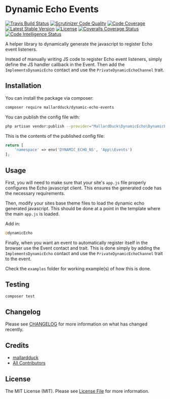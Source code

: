 # Dynamic Echo Events
[![Travis Build Status](https://travis-ci.com/mallardduck/dynamic-echo-events.svg?branch=main)](https://travis-ci.com/mallardduck/dynamic-echo-events)
[![Scrutinizer Code Quality](https://scrutinizer-ci.com/g/mallardduck/dynamic-echo-events/badges/quality-score.png?b=main)](https://scrutinizer-ci.com/g/mallardduck/dynamic-echo-events/?branch=main)
[![Code Coverage](https://scrutinizer-ci.com/g/mallardduck/dynamic-echo-events/badges/coverage.png?b=main)](https://scrutinizer-ci.com/g/mallardduck/dynamic-echo-events/?branch=main)
[![Latest Stable Version](https://poser.pugx.org/mallardduck/dynamic-echo-events/v/stable)](https://packagist.org/packages/mallardduck/dynamic-echo-events)
[![License](https://poser.pugx.org/mallardduck/dynamic-echo-events/license)](https://packagist.org/packages/mallardduck/dynamic-echo-events)
[![Coveralls Coverage Status](https://coveralls.io/repos/github/mallardduck/dynamic-echo-events/badge.svg?branch=main)](https://coveralls.io/github/mallardduck/dynamic-echo-events?branch=main)
[![Code Intelligence Status](https://scrutinizer-ci.com/g/mallardduck/dynamic-echo-events/badges/code-intelligence.svg?b=main)](https://scrutinizer-ci.com/code-intelligence)

A helper library to dynamically generate the javascript to register Echo event listeners.

Instead of manually writing JS code to register Echo event listeners, simply define the JS handler callback in the Event.
Then add the `ImplementsDynamicEcho` contact and use the `PrivateDynamicEchoChannel` trait.

## Installation

You can install the package via composer:

```bash
composer require mallardduck/dynamic-echo-events
```

You can publish the config file with:
```bash
php artisan vendor:publish --provider="MallardDuck\DynamicEcho\DynamicEchoServiceProvider" --tag="config"
```

This is the contents of the published config file:

```php
return [
    'namespace' => env('DYNAMIC_ECHO_NS', 'App\\Events')
];
```

## Usage

First, you will need to make sure that your site's `app.js` file properly configures the Echo javascript client.
This ensures the generated code has the necessary requirements.

Then, modify your sites base theme files to load the dynamic echo generated javascript. 
This should be done at a point in the template where the main `app.js` is loaded. 

Add in:

``` php
@dynamicEcho
```

Finally, when you want an event to automatically register itself in the browser use the Event contact and trait.
This is done simply by adding the `ImplementsDynamicEcho` contact and use the `PrivateDynamicEchoChannel` trait to the event.

Check the `examples` folder for working example(s) of how this is done.

## Testing

``` bash
composer test
```

## Changelog

Please see [CHANGELOG](CHANGELOG.md) for more information on what has changed recently.

## Credits

- [mallardduck](https://github.com/mallardduck)
- [All Contributors](../../contributors)

## License

The MIT License (MIT). Please see [License File](LICENSE.md) for more information.
